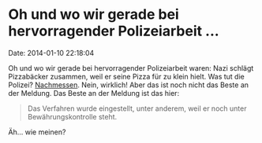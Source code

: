 Oh und wo wir gerade bei hervorragender Polizeiarbeit \...
==========================================================

Date: 2014-01-10 22:18:04

Oh und wo wir gerade bei hervorragender Polizeiarbeit waren: Nazi
schlägt Pizzabäcker zusammen, weil er seine Pizza für zu klein hielt.
Was tut die Polizei?
[Nachmessen](http://www.derwesten.de/staedte/witten/pizza-zu-klein-maurer-pruegelt-pizzabaecker-aus-witten-und-beschimpft-ihn-als-kanaken-id8849100.html).
Nein, wirklich! Aber das ist noch nicht das Beste an der Meldung. Das
Beste an der Meldung ist das hier:

> Das Verfahren wurde eingestellt, unter anderem, weil er noch unter
> Bewährungskontrolle steht.

Äh\... wie meinen?
